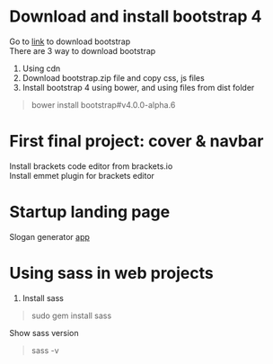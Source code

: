 # Download and install bootstrap 4
Go to [link](v4-alpha.getbootstrap.com) to download bootstrap  
There are 3 way to download bootstrap  
1. Using cdn
2. Download bootstrap.zip file and copy css, js files
3. Install bootstrap 4 using bower, and using files from dist folder
> bower install bootstrap#v4.0.0-alpha.6

# First final project: cover & navbar
Install brackets code editor from brackets.io  
Install emmet plugin for brackets editor  

# Startup landing page
Slogan generator [app](https://www.shopify.com/tools/slogan-maker)

# Using sass in web projects
1. Install sass
> sudo gem install sass

Show sass version
> sass -v
